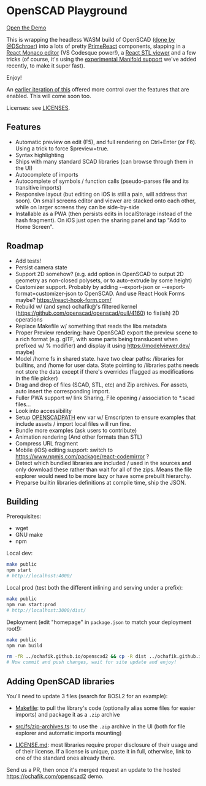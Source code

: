 # OpenSCAD Playground

[Open the Demo](https://ochafik.com/openscad2)

This is wrapping the headless WASM build of OpenSCAD ([done by @DSchroer](https://github.com/DSchroer/openscad-wasm)) into a lots of pretty [PrimeReact](https://github.com/primefaces/primereact) components, slapping in a [React Monaco editor](https://github.com/react-monaco-editor/react-monaco-editor) (VS Codesque power!), a [React STL viewer](https://github.com/gabotechs/react-stl-viewer) and a few tricks (of course, it's using the [experimental Manifold support](https://github.com/openscad/openscad/pull/4533) we've added recently, to make it super fast).

Enjoy!

An [earlier iteration of this](https://ochafik.com/openscad) offered more control over the features that are enabled. This will come soon too.

Licenses: see [LICENSES](./LICENSE).

## Features

- Automatic preview on edit (F5), and full rendering on Ctrl+Enter (or F6). Using a trick to force $preview=true.
- Syntax highlighting
- Ships with many standard SCAD libraries (can browse through them in the UI)
- Autocomplete of imports
- Autocomplete of symbols / function calls (pseudo-parses file and its transitive imports)
- Responsive layout (but editing on iOS is still a pain, will address that soon). On small screens editor and viewer are stacked onto each other, while on larger screens they can be side-by-side
- Installable as a PWA (then persists edits in localStorage instead of the hash fragment). On iOS just open the sharing panel and tap "Add to Home Screen".

## Roadmap

- Add tests!
- Persist camera state
- Support 2D somehow? (e.g. add option in OpenSCAD to output 2D geometry as non-closed polysets, or to auto-extrude by some height)
- Customizer support. Probably by adding --export-json or --export-format=customizer-json to OpenSCAD. And use React Hook Forms maybe? https://react-hook-form.com/
- Rebuild w/ (and sync) ochafik@'s filtered kernel (https://github.com/openscad/openscad/pull/4160) to fix(ish) 2D operations
- Replace Makefile w/ something that reads the libs metadata
- Proper Preview rendering: have OpenSCAD export the preview scene to a rich format (e.g. glTF, with some parts being translucent when prefixed w/ % modifier) and display it using https://modelviewer.dev/ maybe)
- Model /home fs in shared state. have two clear paths: /libraries for builtins, and /home for user data. State pointing to /libraries paths needs not store the data except if there's overrides (flagged as modifications in the file picker)
- Drag and drop of files (SCAD, STL, etc) and Zip archives. For assets, auto insert the corresponding import.
- Fuller PWA support w/ link Sharing, File opening / association to *.scad files... 
- Look into accessibility
- Setup [OPENSCADPATH](https://en.wikibooks.org/wiki/OpenSCAD_User_Manual/Libraries#Setting_OPENSCADPATH) env var w/ Emscripten to ensure examples that include assets / import local files will run fine.
- Bundle more examples (ask users to contribute)
- Animation rendering (And other formats than STL)
- Compress URL fragment
- Mobile (iOS) editing support: switch to https://www.npmjs.com/package/react-codemirror ?
- Detect which bundled libraries are included / used in the sources and only download these rather than wait for all of the zips. Means the file explorer would need to be more lazy or have some prebuilt hierarchy.
- Preparse builtin libraries definitions at compile time, ship the JSON.

## Building

Prerequisites:
*   wget
*   GNU make
*   npm

Local dev:

```bash
make public
npm start
# http://localhost:4000/
```

Local prod (test both the different inlining and serving under a prefix):

```bash
make public
npm run start:prod
# http://localhost:3000/dist/
```

Deployment (edit "homepage" in `package.json` to match your deployment root!):

```bash
make public
npm run build

rm -fR ../ochafik.github.io/openscad2 && cp -R dist ../ochafik.github.io/openscad2 
# Now commit and push changes, wait for site update and enjoy!
```

## Adding OpenSCAD libraries

You'll need to update 3 files (search for BOSL2 for an example):

- [Makefile](./Makefile): to pull the library's code (optionally alias some files for easier imports) and package it as a `.zip` archive

- [src/fs/zip-archives.ts](./src/fs/zip-archives.ts): to use the `.zip` archive in the UI (both for file explorer and automatic imports mounting)

- [LICENSE.md](./LICENSE.md): most libraries require proper disclosure of their usage and of their license. If a license is unique, paste it in full, otherwise, link to one of the standard ones already there.

Send us a PR, then once it's merged request an update to the hosted https://ochafik.com/openscad2 demo.
